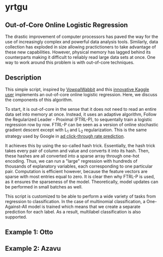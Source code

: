 # yrtgu
## Out-of-Core Online Logistic Regression
The drastic improvement of computer processors has paved the way for the use of increasingly complex and powerful data analysis tools. Similarly, data collection has exploded in size allowing practictioners to take advantage of these new capabilities. However, physical memory has lagged behind its counterparts making it difficult to reliably read large data sets at once. One way to work around this problem is with out-of-core techniques. 

## Description
This simple script, inspired by [VowpalWabbit](http://hunch.net/~vw/) and this [innovative Kaggle user](https://www.kaggle.com/c/tradeshift-text-classification/discussion/10537) implements an out-of-core online logistic regression. Here, we discuss the components of this algorithm. 

To start, it is out-of-core in the sense that it does not need to read an entire data set into memory at once. Instead, it uses an adaptive algorithm, Follow the Regularized Leader - Proximal (FTRL-P), to sequentally train a logistic regression row by row. FTRL-P can be seen as a version of online stochastic gradient descent except with L<sub>1</sub> and L<sub>2</sub> regularization. This is the same strategy used by Google in [ad click-through rate prediction](https://research.google.com/pubs/pub41159.html). 

It achieves this by using the so-called hash trick. Essentially, the hash trick takes every pair of column and value and converts it into its hash. Then, these hashes are all converted into a sparse array through one-hot encoding.  Thus, we can run a "large" regression with hundreds of thousands of explanatory variables, each corresponding to one particular pair. Computation is efficient however, because the feature vectors are sparse with most entries equal to zero. It is clear then why FTRL-P is used, as it ensures the sparseness of the model. Theoretically, model updates can be performed in small batches as well.

This script is customized to be able to perform a wide variety of tasks from regression to classification. In the case of multinomial classification, a One-Against-All model is trained which means that we create a separate prediction for each label. As a result, multilabel classification is also supported. 

## Example 1: Otto

## Example 2: Azavu



